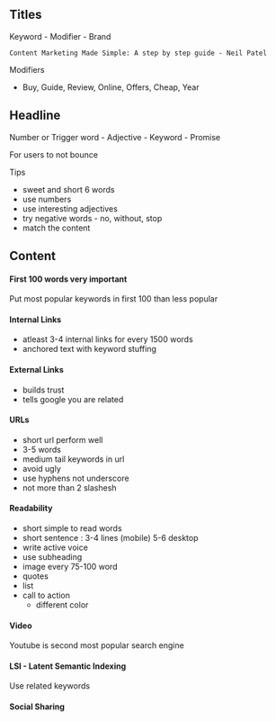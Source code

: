 
## Titles
Keyword - Modifier - Brand

`Content Marketing Made Simple: A step by step guide - Neil Patel`

Modifiers
- Buy, Guide, Review, Online, Offers, Cheap, Year


## Headline
Number or Trigger word - Adjective - Keyword - Promise

For users to not bounce

Tips
- sweet and short 6 words
- use numbers
- use interesting adjectives
- try negative words - no, without, stop
- match the content

## Content
#### First 100 words very important
Put most popular keywords in first 100 than less popular

#### Internal Links
- atleast 3-4 internal links for every 1500 words
- anchored text with keyword stuffing

#### External Links
- builds trust
- tells google you are related

#### URLs
- short url perform well
- 3-5 words
- medium tail keywords in url
- avoid ugly
- use hyphens not underscore
- not more than 2 slashesh


#### Readability
- short simple to read words
- short sentence : 3-4 lines (mobile) 5-6 desktop
- write active voice
- use subheading
- image every 75-100 word
- quotes
- list
- call to action
  - different color
  
#### Video
Youtube is second most popular search engine

#### LSI - Latent Semantic Indexing
Use related keywords

#### Social Sharing




